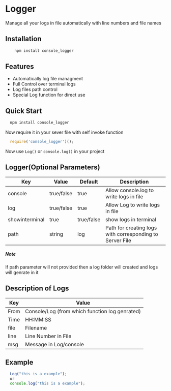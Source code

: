 # Logger

Manage all your logs in file automatically with line numbers and file names

## Installation
```javascript
	npm install console_logger
```

## Features
* Automatically log file managment 
* Full Control over terminal logs
* Log files path control
* Special Log function for direct use

## Quick Start

```javascript
  npm install console_logger 
```
Now require it in your sever file with self invoke function
```javascript
  require('console_logger')();
```
Now use `Log()` or `console.log()` in your project

## Logger(Optional Parameters)
Key | Value | Default | Description
------------ | ------------- | ------------- | -------------
console | true/false | true | Allow console.log to write logs in file
log | true/false | true | Allow Log to write logs in file  
showinterminal | true | true/false | show logs in terminal 
path | string | log | Path for creating logs with corresponding to Server File

##### Note 
If path parameter will not provided then a log folder will created and logs will genrate in it 

## Description of Logs 
Key | Value 
------------ | -------------
From |Console/Log (from which function log genrated) 
Time | HH:MM:SS | 
file | Filename | 
line | Line Number in File 
msg  | Message in Log/console

## Example 
```javascript
  Log("this is a example");
  or
  console.log("this is a example");
```
